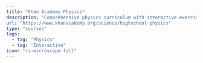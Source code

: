 ```yaml
---
title: "Khan Academy Physics"
description: "Comprehensive physics curriculum with interactive exercises and adaptive learning"
url: "https://www.khanacademy.org/science/highschool-physics"
type: "courses"
tags:
  - tag: "Physics"
  - tag: "Interactive"
icon: "ri-microscope-fill"
---
```

